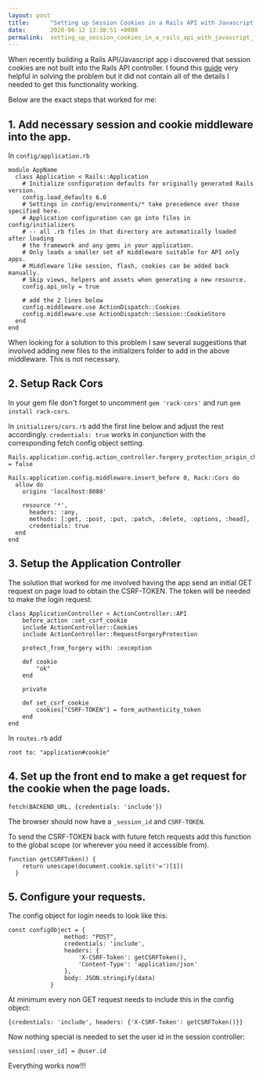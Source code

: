 ```yaml
---
layout: post
title:      "Setting up Session Cookies in a Rails API with Javascript front end "
date:       2020-06-12 13:38:51 +0000
permalink:  setting_up_session_cookies_in_a_rails_api_with_javascript_front_end
---
```



When recently building a Rails API/Javascript app i discovered that session cookies are not built into the Rails API controller.  I found this [guide](http://pragmaticstudio.com/tutorials/rails-session-cookies-for-api-authentication) very helpful in solving the problem but it did not contain all of the details I needed to get this functionality working.

Below are the exact steps that worked for me:

## 1.  Add necessary session and cookie middleware into the app.
  
In `config/application.rb`

```
module AppName
  class Application < Rails::Application
    # Initialize configuration defaults for originally generated Rails version.
    config.load_defaults 6.0
    # Settings in config/environments/* take precedence over those specified here.
    # Application configuration can go into files in config/initializers
    # -- all .rb files in that directory are automatically loaded after loading
    # the framework and any gems in your application.
    # Only loads a smaller set of middleware suitable for API only apps.
    # Middleware like session, flash, cookies can be added back manually.
    # Skip views, helpers and assets when generating a new resource.
    config.api_only = true   
    
    # add the 2 lines below
    config.middleware.use ActionDispatch::Cookies
    config.middleware.use ActionDispatch::Session::CookieStore
  end 
end

```

When looking for a solution to this problem I saw several suggestions that involved adding new files to the initializers folder to add in the above middleware.  This is not necessary.

## 2.  Setup Rack Cors

In your gem file don't forget to uncomment `gem 'rack-cors'` and run `gem install rack-cors`.

In `initializers/cors.rb` add the first line below and adjust the rest accordingly.  `credentials: true` works in conjunction with the corresponding fetch config object setting.

```
Rails.application.config.action_controller.forgery_protection_origin_check = false
 
Rails.application.config.middleware.insert_before 0, Rack::Cors do
  allow do
    origins 'localhost:8080'
    
    resource '*',
      headers: :any,
      methods: [:get, :post, :put, :patch, :delete, :options, :head], 
      credentials: true 
  end
end

```
## 3.  Setup the Application Controller

The solution that worked for me involved having the app send an initial GET request on page load to obtain the CSRF-TOKEN.  The token will be needed to make the login request.

```
class ApplicationController < ActionController::API
    before_action :set_csrf_cookie
    include ActionController::Cookies
    include ActionController::RequestForgeryProtection
  
    protect_from_forgery with: :exception 
		
    def cookie 
        "ok"
    end
		
    private 
		
    def set_csrf_cookie
        cookies["CSRF-TOKEN"] = form_authenticity_token
    end
end
```

In `routes.rb` add 

```
root to: "application#cookie"
```

## 4. Set up the front end to make a get request for the cookie when the page loads.

```
fetch(BACKEND_URL, {credentials: 'include'})
```

The browser should now have a `_session_id` and `CSRF-TOKEN`.

To send the CSRF-TOKEN back with future fetch requests add this function to the global scope (or wherever you need it accessible from).

```
function getCSRFToken() {
    return unescape(document.cookie.split('=')[1])
  }

```

## 5. Configure your requests.

The config object for login needs to look like this:

```
const configObject = {
                method: "POST",
                credentials: 'include',
                headers: {
                    'X-CSRF-Token': getCSRFToken(),
                    'Content-Type': 'application/json'
                },
                body: JSON.stringify(data)
            }

```

At minimum every non GET request needs to include this in the config object:

```
{credentials: 'include', headers: {'X-CSRF-Token': getCSRFToken()}}
```

Now nothing special is needed to set the user id in the session controller:

```
session[:user_id] = @user.id 
```

Everything works now!!!


